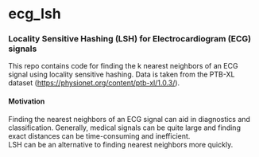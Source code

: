 # ecg_lsh

### Locality Sensitive Hashing (LSH) for Electrocardiogram (ECG) signals

This repo contains code for finding the k nearest neighbors of an ECG signal using locality sensitive hashing.
Data is taken from the PTB-XL dataset (https://physionet.org/content/ptb-xl/1.0.3/).  

#### Motivation
Finding the nearest neighbors of an ECG signal can aid in diagnostics and classification. 
Generally, medical signals can be quite large and finding exact distances can be time-consuming and inefficient.  
LSH can be an alternative to finding nearest neighbors more quickly.
